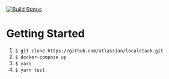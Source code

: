 [![Build Status](https://travis-ci.org/yszk0123/hello-testable-lambda.svg?branch=master)](https://travis-ci.org/yszk0123/hello-testable-lambda)

# Getting Started

1. `$ git clone https://github.com/atlassian/localstack.git`
1. `$ docker-compose up`
1. `$ yarn`
1. `$ yarn test`
